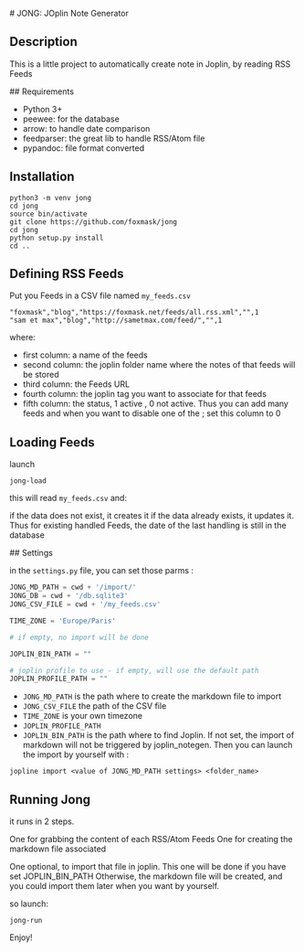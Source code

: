 # JONG: JOplin Note Generator

## Description

This is a little project to automatically create note in Joplin, by reading RSS Feeds

## Requirements

* Python 3+
* peewee: for the database
* arrow: to handle date comparison
* feedparser: the great lib to handle RSS/Atom file
* pypandoc: file format converted

## Installation

```
python3 -m venv jong
cd jong
source bin/activate
git clone https://github.com/foxmask/jong
cd jong
python setup.py install
cd ..
```

## Defining RSS Feeds

Put you Feeds in a CSV file named `my_feeds.csv`

```csv
"foxmask","blog","https://foxmask.net/feeds/all.rss.xml","",1
"sam et max","blog","http://sametmax.com/feed/","",1
``` 
where:

* first column: a name of the feeds
* second column: the joplin folder name where the notes of that feeds will be stored
* third column: the Feeds URL
* fourth column: the joplin tag you want to associate for that feeds
* fifth column: the status, 1 active , 0 not active. Thus you can add many feeds and when you want to disable one of the ; set this column to 0

## Loading Feeds

launch

```
jong-load
```

this will read `my_feeds.csv` and:

if the data does not exist, it creates it
if the data already exists, it updates it. Thus for existing handled Feeds, the date of the last handling is still in the database 

## Settings 

in the `settings.py` file, you can set those parms :

```python  
JONG_MD_PATH = cwd + '/import/'
JONG_DB = cwd + '/db.sqlite3'
JONG_CSV_FILE = cwd + '/my_feeds.csv'

TIME_ZONE = 'Europe/Paris'

# if empty, no import will be done

JOPLIN_BIN_PATH = ""

# joplin profile to use - if empty, will use the default path
JOPLIN_PROFILE_PATH = ""
```

* `JONG_MD_PATH` is the path where to create the markdown file to import
* `JONG_CSV_FILE` the path of the CSV file
* `TIME_ZONE` is your own timezone
* `JOPLIN_PROFILE_PATH` 
* `JOPLIN_BIN_PATH` is the path where to find Joplin. If not set, the import of markdown will not be triggered by joplin_notegen.
Then you can launch the import by yourself with :

```
jopline import <value of JONG_MD_PATH settings> <folder_name>  
```

## Running Jong

it runs in 2 steps.

One for grabbing the content of each RSS/Atom Feeds
One for creating the markdown file associated 

One optional, to import that file in joplin. This one will be done if you have set JOPLIN_BIN_PATH
Otherwise, the markdown file will be created, and you could import them later when you want by yourself. 

so launch:
```
jong-run
``` 

Enjoy!